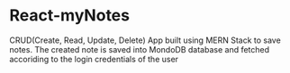 # React-myNotes
CRUD(Create, Read, Update, Delete) App built using MERN Stack to save notes. The created note is saved into MondoDB database and fetched accoriding to the login credentials of the user
